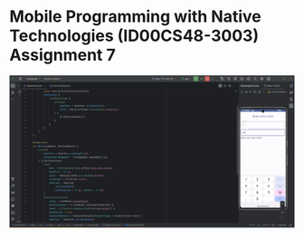 # Mobile Programming with Native Technologies (ID00CS48-3003) Assignment 7
![image](https://github.com/ID00CS48-3003-Assignments/Assignment-7/blob/main/ViewModel/2.png)
